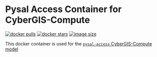 # Pysal Access Container for CyberGIS-Compute

[![docker pulls](https://img.shields.io/docker/pulls/cybergisx/pysal-access.svg)](https://hub.docker.com/r/cybergisx/pysal-access/)
[![docker stars](https://img.shields.io/docker/stars/cybergisx/pysal-access.svg)](https://hub.docker.com/r/cybergisx/pysal-access/)
[![image size](https://img.shields.io/docker/image-size/cybergisx/pysal-access/latest)](https://hub.docker.com/r/cybergisx/pysal-access/ "cybergisx/pysal-access image size")

This docker container is used for the [`pysal-access` CyberGIS-Compute model](https://github.com/cybergis/pysal-access-compute-example/tree/main)